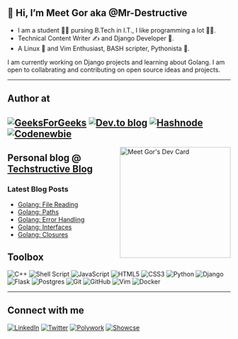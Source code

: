
## 👋 Hi, I’m Meet Gor aka @Mr-Destructive
- I am a student 👨‍🎓 pursing B.Tech in I.T., I like programming a lot 👨‍💻. 
- Technical Content Writer ✍️ and Django Developer 🦄.
- A Linux 🐧 and Vim Enthusiast, BASH scripter, Pythonista 🐍. 

I am currently working on Django projects and learning about Golang. I am open to collabrating and contributing on open source ideas and projects. 

---

## Author at
[![GeeksForGeeks](https://img.shields.io/badge/GeeksforGeeks-gray?style=for-the-badge&logo=geeksforgeeks&logoColor=35914c)](https://auth.geeksforgeeks.org/user/meetgor/articles) [![Dev.to blog](https://img.shields.io/badge/dev.to-0A0A0A?style=for-the-badge&logo=dev.to&logoColor=white)](https://dev.to/mr_destructive) [![Hashnode](https://img.shields.io/badge/Hashnode-2962FF?style=for-the-badge&logo=hashnode&logoColor=white)](https://techstructiveblog.hashnode.dev/) [![Codenewbie](https://img.shields.io/badge/codenewbie-purple?style=for-the-badge&logo=codenewbie)](https://community.codenewbie.org/mr_destructive)
---
<a align="left" href="https://app.daily.dev/Mr_Destructive" ><img align="right" src="https://api.daily.dev/devcards/38b3d746e9794df99fdb1f68bd5efd84.png?r=gmb" width="250" alt="Meet Gor's Dev Card"/></a> 
## Personal blog @ [Techstructive Blog](https://www.meetgor.com/blog/)

### Latest Blog Posts  

  <!-- BLOG-POST-LIST:START -->
- [Golang: File Reading](https://www.meetgor.com/golang-file-read)
- [Golang: Paths](https://www.meetgor.com/golang-paths)
- [Golang: Error Handling](https://www.meetgor.com/golang-error-handling)
- [Golang: Interfaces](https://www.meetgor.com/golang-interfaces)
- [Golang: Closures](https://www.meetgor.com/golang-closures)
<!-- BLOG-POST-LIST:END --> 

## Toolbox
![C++](https://img.shields.io/badge/c++-%2300599C.svg?style=for-the-badge&logo=c%2B%2B&logoColor=white)
![Shell Script](https://img.shields.io/badge/BASH-%23121011.svg?style=for-the-badge&logo=gnu-bash&logoColor=white)
![JavaScript](https://img.shields.io/badge/javascript-%23323330.svg?style=for-the-badge&logo=javascript&logoColor=%23F7DF1E)
![HTML5](https://img.shields.io/badge/html5-%23E34F26.svg?style=for-the-badge&logo=html5&logoColor=white)
![CSS3](https://img.shields.io/badge/css3-%231572B6.svg?style=for-the-badge&logo=css3&logoColor=white)
![Python](https://img.shields.io/badge/python-3670A0?style=for-the-badge&logo=python&logoColor=ffdd54)
![Django](https://img.shields.io/badge/django-%23092E20.svg?style=for-the-badge&logo=django&logoColor=white)
![Flask](https://img.shields.io/badge/flask-%23000.svg?style=for-the-badge&logo=flask&logoColor=white)
![Postgres](https://img.shields.io/badge/postgres-%23316192.svg?style=for-the-badge&logo=postgresql&logoColor=white)
![Git](https://img.shields.io/badge/git-%23F05033.svg?style=for-the-badge&logo=git&logoColor=white)
![GitHub](https://img.shields.io/badge/github-%23121011.svg?style=for-the-badge&logo=github&logoColor=white)
![Vim](https://img.shields.io/badge/VIM-%2311AB00.svg?style=for-the-badge&logo=vim&logoColor=white)
![Docker](https://img.shields.io/badge/docker-%230db7ed.svg?style=for-the-badge&logo=docker&logoColor=white)


---
## Connect with me 

[![LinkedIn](https://img.shields.io/badge/linkedin-%230077B5.svg?style=for-the-badge&logo=linkedin&logoColor=white)](https://www.linkedin.com/in/meetgor/)
[![Twitter](https://img.shields.io/badge/Twitter-%231DA1F2.svg?style=for-the-badge&logo=Twitter&logoColor=white)](https://twitter.com/MeetGor21)
[![Polywork](https://img.shields.io/badge/Polywork-543DE0?style=for-the-badge&logo=polywork&logoColor=white)](https://www.polywork.com/mr_destructive)
[![Showcse](https://img.shields.io/badge/Showwcase-black?style=for-the-badge&logoColor=black)](https://www.showwcase.com/mr-destructive167)
